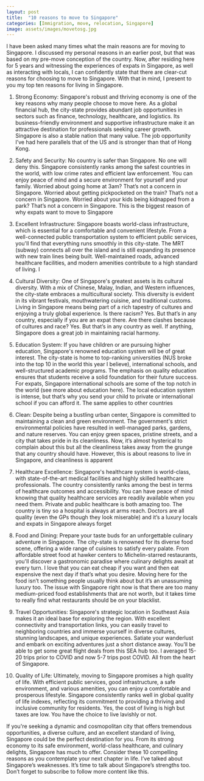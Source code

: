 ```yaml
---
layout: post
title:  "10 reasons to move to Singapore"
categories: [Immigration, move, relocation, Singapore]
image: assets/images/movetosg.jpg
---
```


I have been asked many times what the main reasons are for moving to Singapore. I discussed my personal reasons in an earlier post, but that was based on my pre-move conception of the country. Now, after residing here for 5 years and witnessing the experiences of expats in Singapore, as well as interacting with locals, I can confidently state that there are clear-cut reasons for choosing to move to Singapore. With that in mind, I present to you my top ten reasons for living in Singapore.

1. Strong Economy: Singapore's robust and thriving economy is one of the key reasons why many people choose to move here. As a global financial hub, the city-state provides abundant job opportunities in sectors such as finance, technology, healthcare, and logistics. Its business-friendly environment and supportive infrastructure make it an attractive destination for professionals seeking career growth. Singapore is also a stable nation that many value. The job opportunity I’ve had here parallels that of the US and is stronger than that of Hong Kong.

2. Safety and Security: No country is safer than Singapore. No one will deny this. Singapore consistently ranks among the safest countries in the world, with low crime rates and efficient law enforcement. You can enjoy peace of mind and a secure environment for yourself and your family. Worried about going home at 3am? That’s not a concern in Singapore. Worried about getting pickpocketed on the train? That’s not a concern in Singapore. Worried about your kids being kidnapped from a park? That’s not a concern in Singapore. This is the biggest reason of why expats want to move to Singapore

3. Excellent Infrastructure: Singapore boasts world-class infrastructure, which is essential for a comfortable and convenient lifestyle. From a well-connected public transportation system to efficient public services, you'll find that everything runs smoothly in this city-state. The MRT (subway) connects all over the island and is still expanding its presence with new train lines being built. Well-maintained roads, advanced healthcare facilities, and modern amenities contribute to a high standard of living. I

4. Cultural Diversity: One of Singapore's greatest assets is its cultural diversity. With a mix of Chinese, Malay, Indian, and Western influences, the city-state embraces a multicultural society. This diversity is evident in its vibrant festivals, mouthwatering cuisine, and traditional customs. Living in Singapore means being part of a rich tapestry of cultures and enjoying a truly global experience. Is there racism? Yes. But that’s in any country, especially if you are an expat there. Are there clashes because of cultures and race? Yes. But that’s in any country as well. If anything, Singapore does a great job in maintaining racial harmony.

5. Education System: If you have children or are pursuing higher education, Singapore's renowned education system will be of great interest. The city-state is home to top-ranking universities (NUS broke into the top 10 in the world this year I believe), international schools, and well-structured academic programs. The emphasis on quality education ensures that students receive a solid foundation for their future success. For expats, Singapore international schools are some of the top notch in the world (see more about education here). The local education system is intense, but that’s why you send your child to private or international school if you can afford it. The same applies to other countries

6. Clean: Despite being a bustling urban center, Singapore is committed to maintaining a clean and green environment. The government's strict environmental policies have resulted in well-managed parks, gardens, and nature reserves. You can enjoy green spaces, pristine streets, and a city that takes pride in its cleanliness. Now, it’s almost hysterical to complain about this but all the cleanliness takes away from the grunge that any country should have. However, this is about reasons to live in Singapore, and cleanliness is apparent

7. Healthcare Excellence: Singapore's healthcare system is world-class, with state-of-the-art medical facilities and highly skilled healthcare professionals. The country consistently ranks among the best in terms of healthcare outcomes and accessibility. You can have peace of mind knowing that quality healthcare services are readily available when you need them. Private and public healthcare is both amazing too. The country is tiny so a hospital is always at arms reach. Doctors are all quality (even the GPs though they look miserable) and it’s a luxury locals and expats in Singapore always forget

8. Food and Dining: Prepare your taste buds for an unforgettable culinary adventure in Singapore. The city-state is renowned for its diverse food scene, offering a wide range of cuisines to satisfy every palate. From affordable street food at hawker centers to Michelin-starred restaurants, you'll discover a gastronomic paradise where culinary delights await at every turn. I love that you can eat cheap if you want and then eat expensive the next day if that’s what you desire. Moving here for the food isn’t something people usually think about but it’s an unassuming luxury too. The issue with Singapore right now is that there are too many medium-priced food establishments that are not worth, but it takes time to really find what restaurants should be on your blacklist.

9. Travel Opportunities: Singapore's strategic location in Southeast Asia makes it an ideal base for exploring the region. With excellent connectivity and transportation links, you can easily travel to neighboring countries and immerse yourself in diverse cultures, stunning landscapes, and unique experiences. Satiate your wanderlust and embark on exciting adventures just a short distance away. You’ll be able to get some great flight deals from this SEA hub too. I averaged 15-20 trips prior to COVID and now 5-7 trips post COVID. All from the heart of Singapore. 

10. Quality of Life: Ultimately, moving to Singapore promises a high quality of life. With efficient public services, good infrastructure, a safe environment, and various amenities, you can enjoy a comfortable and prosperous lifestyle. Singapore consistently ranks well in global quality of life indexes, reflecting its commitment to providing a thriving and inclusive community for residents. Yes, the cost of living is high but taxes are low. You have the choice to live lavishly or not.

If you're seeking a dynamic and cosmopolitan city that offers tremendous opportunities, a diverse culture, and an excellent standard of living, Singapore could be the perfect destination for you. From its strong economy to its safe environment, world-class healthcare, and culinary delights, Singapore has much to offer. Consider these 10 compelling reasons as you contemplate your next chapter in life. I’ve talked about Singapore’s weaknesses. It’s time to talk about Singapore’s strengths too. Don’t forget to subscribe to follow more content like this. 

